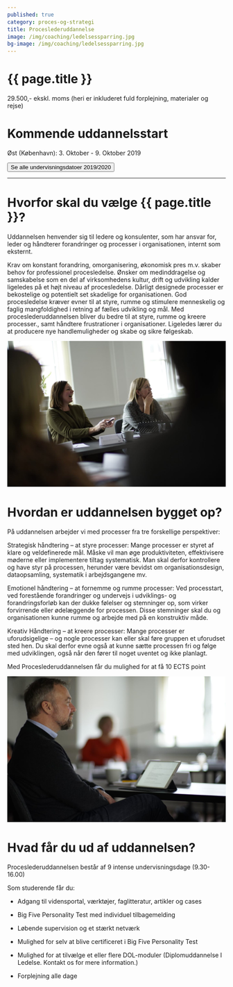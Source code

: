```yaml
---
published: true
category: proces-og-strategi
title: Proceslederuddannelse
image: /img/coaching/ledelsessparring.jpg
bg-image: /img/coaching/ledelsessparring.jpg
---
```


# {{ page.title }}

29.500,- ekskl. moms (heri er inkluderet fuld forplejning, materialer og rejse) 

# Kommende uddannelsstart

Øst (København): 3. Oktober - 9. Oktober 2019 

<a href="#"><button class="dates">Se alle undervisningsdatoer 2019/2020</button></a>

<hr>

# Hvorfor skal du vælge {{ page.title }}?

Uddannelsen henvender sig til ledere og konsulenter, som har ansvar for, leder og håndterer forandringer og processer i organisationen, internt som eksternt. 

Krav om konstant forandring, omorganisering, økonomisk pres m.v. skaber behov for professionel procesledelse. Ønsker om medinddragelse og samskabelse som en del af virksomhedens kultur, drift og udvikling kalder ligeledes på et højt niveau af procesledelse. Dårligt designede processer er bekostelige og potentielt set skadelige for organisationen. God procesledelse kræver evner til at styre, rumme og stimulere menneskelig og faglig mangfoldighed i retning af fælles udvikling og mål. Med proceslederuddannelsen bliver du bedre til at styre, rumme og kreere processer., samt håndtere frustrationer i organisationer. Ligeledes lærer du at producere nye handlemuligheder og skabe og sikre følgeskab.

![billede 1](/img/graphic/expandable-1.jpg)

# Hvordan er uddannelsen bygget op?

På uddannelsen arbejder vi med processer fra tre forskellige perspektiver: 

Strategisk håndtering – at styre processer: Mange processer er styret af klare og veldefinerede mål. Måske vil man øge produktiviteten, effektivisere møderne eller implementere tiltag systematisk. Man skal derfor kontrollere og have styr på processen, herunder være bevidst om organisationsdesign, dataopsamling, systematik i arbejdsgangene mv. 

Emotionel håndtering – at fornemme og rumme processer: Ved processtart, ved forestående forandringer og undervejs i udviklings- og forandringsforløb kan der dukke følelser og stemninger op, som virker forvirrende eller ødelæggende for processen. Disse stemninger skal du og organisationen kunne rumme og arbejde med på en konstruktiv måde. 

Kreativ Håndtering – at kreere processer: Mange processer er uforudsigelige – og nogle processer kan eller skal føre gruppen et uforudset sted hen. Du skal derfor evne også at kunne sætte processen fri og følge med udviklingen, også når den fører til noget uventet og ikke planlagt. 

Med Proceslederuddannelsen får du mulighed for at få 10 ECTS point

![billede 1](/img/graphic/expandable-2.jpg)

# Hvad får du ud af uddannelsen?

Proceslederuddannelsen består af 9 intense undervisningsdage (9.30-16.00) 

Som studerende får du: 

- Adgang til vidensportal, værktøjer, faglitteratur, artikler og cases 

- Big Five Personality Test med individuel tilbagemelding 

- Løbende supervision og et stærkt netværk 

- Mulighed for selv at blive certificeret i Big Five Personality Test 

- Mulighed for at tilvælge et eller flere DOL-moduler (Diplomuddannelse I Ledelse. Kontakt os for mere information.) 

- Forplejning alle dage 